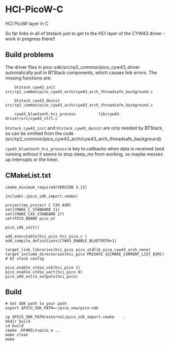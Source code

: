 # HCI-PicoW-C
HCI PicoW layer in C

So far links in all of btstack just to get to the HCI layer of the CYW43 driver - work in progress there!!   

## Build problems

The driver files in pico-sdk/src/rp2_common/pico_cyw43_driver automatically pull in BTStack components, which causes link errors.
The missing functions are:
```
	btstack_cyw43_init                   src/rp2_common/pico_cyw43_arch/cyw43_arch_threadsafe_background.c

	btstack_cyw43_deinit                 src/rp2_common/pico_cyw43_arch/cyw43_arch_threadsafe_background.c

	cyw43_bluetooth_hci_process          lib/cyw43-driver/src/cyw43_ctrl.c
```
```btstack_cyw43_init``` and  ```btstack_cyw43_deinit``` are only needed by BTStack, so can be omitted from the code (src/rp2_common/pico_cyw43_arch/cyw43_arch_threadsafe_background).

```cyw43_bluetooth_hci_process``` is key to callbacks when data is received (and running without it seems to stop sleep_ms from working, so maybe messes up interrupts or the timer.   

## CMakeList.txt

```
cmake_minimum_required(VERSION 3.13)

include(./pico_sdk_import.cmake)

project(my_project C CXX ASM)
set(CMAKE_C_STANDARD 11)
set(CMAKE_CXX_STANDARD 17)
set(PICO_BOARD pico_w)

pico_sdk_init()

add_executable(hci_pico hci_pico.c )
add_compile_definitions(CYW43_ENABLE_BLUETOOTH=1)

target_link_libraries(hci_pico pico_stdlib pico_cyw43_arch_none)
target_include_directories(hci_pico PRIVATE ${CMAKE_CURRENT_LIST_DIR}) # bt stack config

pico_enable_stdio_usb(hci_pico 1)
pico_enable_stdio_uart(hci_pico 0)
pico_add_extra_outputs(hci_pico)
```

## Build

```
# Set SDK path to your path
export $PICO_SDK_PATH=~/pico_new/pico-sdk

cp $PICO_SDK_PATH/external/pico_sdk_import.cmake    .
mkdir build
cd build
cmake -DFAMILY=pico_w ..
make clean
make

```
